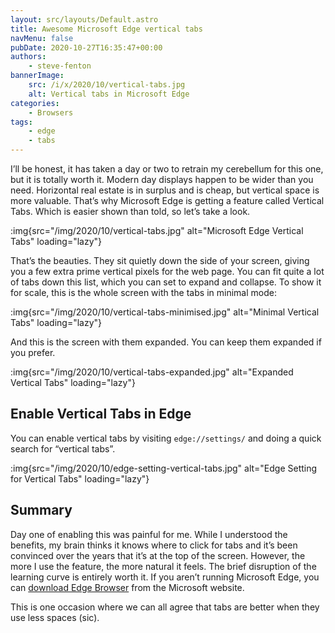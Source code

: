 ```yaml
---
layout: src/layouts/Default.astro
title: Awesome Microsoft Edge vertical tabs
navMenu: false
pubDate: 2020-10-27T16:35:47+00:00
authors:
    - steve-fenton
bannerImage:
    src: /i/x/2020/10/vertical-tabs.jpg
    alt: Vertical tabs in Microsoft Edge
categories:
    - Browsers
tags:
    - edge
    - tabs
---
```


I’ll be honest, it has taken a day or two to retrain my cerebellum for this one, but it is totally worth it. Modern day displays happen to be wider than you need. Horizontal real estate is in surplus and is cheap, but vertical space is more valuable. That’s why Microsoft Edge is getting a feature called Vertical Tabs. Which is easier shown than told, so let’s take a look.

:img{src="/img/2020/10/vertical-tabs.jpg" alt="Microsoft Edge Vertical Tabs" loading="lazy"}

That’s the beauties. They sit quietly down the side of your screen, giving you a few extra prime vertical pixels for the web page. You can fit quite a lot of tabs down this list, which you can set to expand and collapse. To show it for scale, this is the whole screen with the tabs in minimal mode:

:img{src="/img/2020/10/vertical-tabs-minimised.jpg" alt="Minimal Vertical Tabs" loading="lazy"}

And this is the screen with them expanded. You can keep them expanded if you prefer.

:img{src="/img/2020/10/vertical-tabs-expanded.jpg" alt="Expanded Vertical Tabs" loading="lazy"}

## Enable Vertical Tabs in Edge

You can enable vertical tabs by visiting `edge://settings/` and doing a quick search for “vertical tabs”.

:img{src="/img/2020/10/edge-setting-vertical-tabs.jpg" alt="Edge Setting for Vertical Tabs" loading="lazy"}

## Summary

Day one of enabling this was painful for me. While I understood the benefits, my brain thinks it knows where to click for tabs and it’s been convinced over the years that it’s at the top of the screen. However, the more I use the feature, the more natural it feels. The brief disruption of the learning curve is entirely worth it. If you aren’t running Microsoft Edge, you can [download Edge Browser](https://www.microsoft.com/en-us/edge) from the Microsoft website.

This is one occasion where we can all agree that tabs are better when they use less spaces (sic).